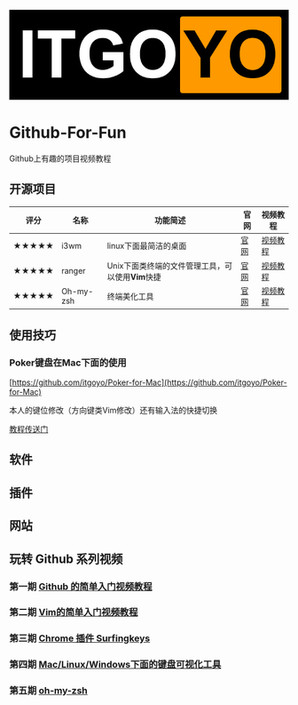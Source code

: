 ![](https://raw.githubusercontent.com/itgoyo/PicGoRes/master/img/20190520094534.png)
# Github-For-Fun
Github上有趣的项目视频教程

## 开源项目

评分   | 名称  | 功能简述 | 官网 | 视频教程
----- | ----- | ------ | ----- | -----
★★★★★ | i3wm | linux下面最简洁的桌面 | [官网](https://github.com/i3/i3) | [视频教程](https://www.bilibili.com/video/av41792006/)
★★★★★ | ranger | Unix下面类终端的文件管理工具，可以使用**Vim**快捷 | [官网](https://github.com/ranger/ranger) | [视频教程](https://www.bilibili.com/video/av26947240/)
★★★★★ | Oh-my-zsh | 终端美化工具 | [官网](https://github.com/robbyrussell/oh-my-zsh) | [视频教程]()

## 使用技巧

### Poker键盘在Mac下面的使用

[https://github.com/itgoyo/Poker-for-Mac](https://github.com/itgoyo/Poker-for-Mac)

本人的键位修改（方向键类Vim修改）还有输入法的快捷切换

[教程传送门](https://github.com/itgoyo/Poker-for-Mac)


## 软件

## 插件

## 网站

## 玩转 Github 系列视频
### 第一期 [Github 的简单入门视频教程](https://www.bilibili.com/video/av52881454)

### 第二期 [Vim的简单入门视频教程]()

### 第三期 [Chrome 插件 Surfingkeys]()

### 第四期 [Mac/Linux/Windows下面的键盘可视化工具]()

### 第五期 [oh-my-zsh]()